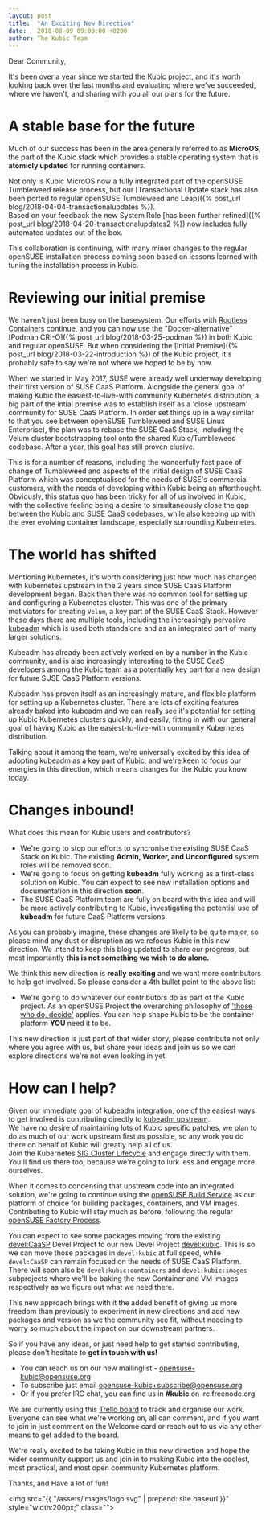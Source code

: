 ```yaml
---
layout: post
title:  "An Exciting New Direction"
date:   2018-08-09 09:00:00 +0200
author: The Kubic Team
---
```

Dear Community,

It's been over a year since we started the Kubic project, and it's worth looking back over the last months and evaluating where we've succeeded, where we haven't, and sharing with you all our plans for the future.

# A stable base for the future

Much of our success has been in the area generally referred to as **MicroOS**, the part of the Kubic stack which provides a stable operating system that is **atomicly updated** for running containers.

Not only is Kubic MicroOS now a fully integrated part of the openSUSE Tumbleweed release process, but our [Transactional Update stack has also been ported to regular openSUSE Tumbleweed and Leap]({% post_url blog/2018-04-04-transactionalupdates %}).  
Based on your feedback the new System Role [has been further refined]({% post_url blog/2018-04-20-transactionalupdates2 %}) now includes fully automated updates out of the box. 

This collaboration is continuing, with many minor changes to the regular openSUSE installation process coming soon based on lessons learned with tuning the installation process in Kubic.

# Reviewing our initial premise

We haven't just been busy on the basesystem. Our efforts with [Rootless Containers](https://rootlesscontaine.rs) continue, and you can now use the "Docker-alternative" [Podman CRI-O]({% post_url blog/2018-03-25-podman %}) in both Kubic and regular openSUSE. But when considering the [Initial Premise]({% post_url blog/2018-03-22-introduction %}) of the Kubic project, it's probably safe to say we're not where we hoped to be by now.

When we started in May 2017, SUSE were already well underway developing their first version of SUSE CaaS Platform. Alongside the general goal of making Kubic the easiest-to-live-with community Kubernetes distribution, a big part of the intial premise was to establish itself as a 'close upstream' community for SUSE CaaS Platform. In order set things up in a way similar to that you see between openSUSE Tumbleweed and SUSE Linux Enterprise), the plan was to rebase the SUSE CaaS Stack, including the Velum cluster bootstrapping tool onto the shared Kubic/Tumbleweed codebase. After a year, this goal has still proven elusive.

This is for a number of reasons, including the wonderfully fast pace of change of Tumbleweed and aspects of the initial design of SUSE CaaS Platform which was conceptualised for the needs of SUSE's commercial customers, with the needs of developing within Kubic being an afterthought.  
Obviously, this status quo has been tricky for all of us involved in Kubic, with the collective feeling being a desire to simultaneously close the gap between the Kubic and SUSE CaaS codebases, while also keeping up with the ever evolving container landscape, especially surrounding Kubernetes.

# The world has shifted

Mentioning Kubernetes, it's worth considering just how much has changed with kubernetes upstream in the 2 years since SUSE CaaS Platform development began. Back then there was no common tool for setting up and configuring a Kubernetes cluster. This was one of the primary motiviators for creating `Velum`, a key part of the SUSE CaaS Stack. However these days there are multiple tools, including the increasingly pervasive [kubeadm](https://kubernetes.io/docs/setup/independent/install-kubeadm/) which is used both standalone and as an integrated part of many larger solutions. 

Kubeadm has already been actively worked on by a number in the Kubic community, and is also increasingly interesting to the SUSE CaaS developers among the Kubic team as a potentially key part for a new design for future SUSE CaaS Platform versions. 

Kubeadm has proven itself as an increasingly mature, and flexible platform for setting up a Kubernetes cluster. There are lots of exciting features already baked into kubeadm and we can really see it's potential for setting up Kubic Kubernetes clusters quickly, and easily, fitting in with our general goal of having Kubic as the easiest-to-live-with community Kubernetes distribution. 

Talking about it among the team, we're universally excited by this idea of adopting kubeadm as a key part of Kubic, and we're keen to focus our energies in this direction, which means changes for the Kubic you know today.

# Changes inbound!

What does this mean for Kubic users and contributors? 

 * We're going to stop our efforts to syncronise the existing SUSE CaaS Stack on Kubic. The existing **Admin, Worker, and Unconfigured** system roles will be removed soon.
 * We're going to focus on getting **kubeadm** fully working as a first-class solution on Kubic. You can expect to see new installation options and documentation in this direction **soon**.
 * The SUSE CaaS Platform team are fully on board with this idea and will be more actively contributing to Kubic, investigating the potential use of **kubeadm** for future CaaS Platform versions

As you can probably imagine, these changes are likely to be quite major, so please mind any dust or disruption as we refocus Kubic in this new direction. We intend to keep this blog updated to share our progress, but most importantly **this is not something we wish to do alone.**

We think this new direction is **really exciting** and we want more contributors to help get involved. So please consider a 4th bullet point to the above list:

 * We're going to do whatever our contributors do as part of the Kubic project. As an openSUSE Project the overarching philosophy of ['those who do, decide'](https://media.ccc.de/v/1912-opensuse-is-what-you-make-it) applies. You can help shape Kubic to be the container platform **YOU** need it to be.
 
This new direction is just part of that wider story, please contribute not only where you agree with us, but share your ideas and join us so we can explore directions we're not even looking in yet.

# How can I help?

Given our immediate goal of kubeadm integration, one of the easiest ways to get involved is contributing directly to [kubeadm upstream](https://github.com/kubernetes/kubeadm).  
We have no desire of maintaining lots of Kubic specific patches, we plan to do as much of our work upstream first as possible, so any work you do there on behalf of Kubic will greatly help all of us.  
Join the Kubernetes [SIG Cluster Lifecycle](https://github.com/kubernetes/community/tree/master/sig-cluster-lifecycle) and engage directly with them. You'll find us there too, because we're going to lurk less and engage more ourselves.

When it comes to condensing that upstream code into an integrated solution, we're going to continue using the [openSUSE Build Service](https://build.opensuse.org) as our platform of choice for building packages, containers, and VM images.  
Contributing to Kubic will stay much as before, following the regular [openSUSE Factory Process](https://en.opensuse.org/openSUSE:How_to_contribute_to_Factory).

You can expect to see some packages moving from the existing [devel:CaaSP](https://build.opensuse.org/project/show/devel:CaaSP) Devel Project to our new Devel Project [devel:kubic](https://build.opensuse.org/project/show/devel:kubic). This is so we can move those packages in `devel:kubic` at full speed, while `devel:CaaSP` can remain focused on the needs of SUSE CaaS Platform.  
There will soon also be `devel:kubic:containers` and `devel:kubic:images` subprojects where we'll be baking the new Container and VM images respectively as we figure out what we need there.

This new approach brings with it the added benefit of giving us more freedom than previously to experiment in new directions and add new packages and version as we the community see fit, without needing to worry so much about the impact on our downstream partners.

So if you have any ideas, or just need help to get started contributing, please don't hesitate to **get in touch with us!**

 * You can reach us on our new mailinglist - [opensuse-kubic@opensuse.org](mailto:opensuse-kubic@opensuse.org)
 * To subscribe just email [opensuse-kubic+subscribe@opensuse.org](mailto:opensuse-kubic+subscribe@opensuse.org)
 * Or if you prefer IRC chat, you can find us in **#kubic** on irc.freenode.org

We are currently using this [Trello board](https://trello.com/b/wjHyQDK6/kubic-project) to track and organise our work.  
Everyone can see what we're working on, all can comment, and if you want to join in just comment on the Welcome card or reach out to us via any other means to get added to the board.

We're really excited to be taking Kubic in this new direction and hope the wider community support us and join in to making Kubic into the coolest, most practical, and most open community Kubernetes platform.

Thanks, and Have a lot of fun!

<img src="{{ "/assets/images/logo.svg" | prepend: site.baseurl }}" style="width:200px;" class="">
